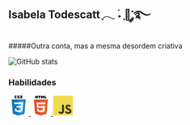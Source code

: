 ## Isabela Todescatt ִֶָ𓂃 ࣪˖ ִֶָ🐇་༘࿐
#####Outra conta, mas a mesma desordem criativa

![GitHub stats](https://github-readme-stats.vercel.app/api?username=isabelatodescatt2&show_icons=true&theme=moltack)


<h3 align="left">Habilidades</h3>
<p align="left"> <a href="https://www.w3schools.com/css/" target="_blank" rel="noreferrer"> <img src="https://raw.githubusercontent.com/devicons/devicon/master/icons/css3/css3-original-wordmark.svg" alt="css3" width="40" height="40"/> </a> <a href="https://www.w3.org/html/" target="_blank" rel="noreferrer"> <img src="https://raw.githubusercontent.com/devicons/devicon/master/icons/html5/html5-original-wordmark.svg" alt="html5" width="40" height="40"/> </a> <a href="https://developer.mozilla.org/en-US/docs/Web/JavaScript" target="_blank" rel="noreferrer"> <img src="https://raw.githubusercontent.com/devicons/devicon/master/icons/javascript/javascript-original.svg" alt="javascript" width="40" height="40"/> </a> </p>



